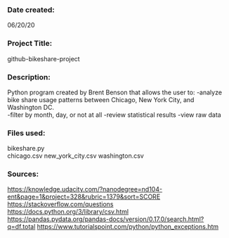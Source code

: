 ### Date created:
06/20/20


### Project Title:
github-bikeshare-project


### Description:
Python program created by Brent Benson that allows the user to:
-analyze bike share usage patterns between Chicago, New York City,
and Washington DC.  
-filter by month, day, or not at all
-review statistical results
-view raw data

### Files used:
bikeshare.py  
chicago.csv
new_york_city.csv
washington.csv  


### Sources:
https://knowledge.udacity.com/?nanodegree=nd104-ent&page=1&project=328&rubric=1379&sort=SCORE
https://stackoverflow.com/questions
https://docs.python.org/3/library/csv.html  
https://pandas.pydata.org/pandas-docs/version/0.17.0/search.html?q=df.total
https://www.tutorialspoint.com/python/python_exceptions.htm
